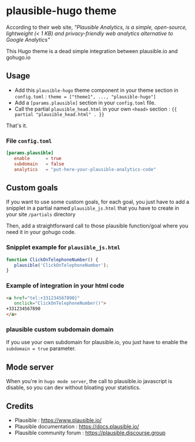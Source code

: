 # plausible-hugo theme

According to their web site, *"Plausible Analytics, is a simple, open-source, lightweight (< 1 KB) and privacy-friendly web analytics alternative to Google Analytics"*

This Hugo theme is a dead simple integration between plausible.io and gohugo.io

## Usage

- Add this `plausible-hugo` theme component in your theme section in `config.toml` : `theme = ["theme1", ..., "plausible-hugo"]`
- Add a `[params.plausible]` section in your `config.toml` file.
- Call the partial `plausible_head.html` in your own `<head>` section : `{{ partial "plausible_head.html" . }}`

That's it.

### File `config.toml`

```toml
[params.plausible]
   enable      = true
   subdomain   = false
   analytics   = "put-here-your-plausible-analytics-code"
```

## Custom goals

If you want to use some custom goals, for each goal, you just have to add a snipplet in a partial named `plausible_js.html` that you have to create in your site `/partials` directory

Then, add a straightforward call to those plausible function/goal where you need it in your gohugo code.

### Snipplet example for `plausible_js.html`

```js
function ClickOnTelephoneNumber() {
   plausible('ClickOnTelephoneNumber');
}
```

### Example of integration in your html code

```html
<a href="tel:+331234567890}"
   onclick="ClickOnTelephoneNumber()">
+331234567890
</a>
```

### plausible custom subdomain domain

If you use your own subdomain for plausible.io, you just have to enable the `subdomain = true` parameter.

## Mode server

When you're in `hugo mode server`, the call to plausible.io javascript is disable, so you can dev without bloating your statistics.

## Credits

- Plausible : https://www.plausible.io/
- Plausible documentation : https://docs.plausible.io/
- Plausible community forum : https://plausible.discourse.group
